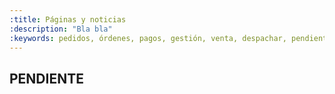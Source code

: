 ```yaml
---
:title: Páginas y noticias
:description: "Bla bla"
:keywords: pedidos, órdenes, pagos, gestión, venta, despachar, pendiente, cerrada
---
```


## PENDIENTE
